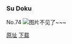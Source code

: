 ### Su Doku
No.74
![图片不见了~~~](https://imgs.xkcd.com/comics/su_doku.jpg)

[原址](https://xkcd.com//74) [下载](https://imgs.xkcd.com/comics/su_doku.jpg)

